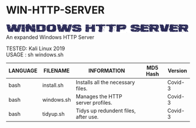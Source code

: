 # WIN-HTTP-SERVER
![Screenshot](picture0.png)
An expanded Windows HTTP Server

TESTED: Kali Linux 2019 <br>
USAGE : sh windows.sh

| LANGUAGE  | FILENAME    | INFORMATION                          | MD5 Hash                         | Version |
|------     |------       | -------                              | ----                             | ----    |
| bash      | install.sh  | Installs all the necessary files.    |                                  | Covid-3 |
| bash      | windows.sh  | Manages the HTTP server profiles.    |                                  | Covid-3 |
| bash      | tidyup.sh   | Tidys up redundent files, after use. |                                  | Covid-3 | 
